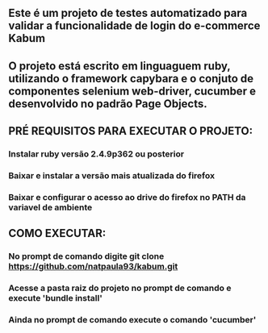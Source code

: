 ## Este é um projeto de testes automatizado para validar a funcionalidade de login do e-commerce Kabum
## O projeto está escrito em linguaguem ruby, utilizando o framework capybara e o conjuto de componentes selenium web-driver, cucumber e desenvolvido no padrão Page Objects.

## PRÉ REQUISITOS PARA EXECUTAR O PROJETO:

### Instalar ruby versão 2.4.9p362 ou posterior
### Baixar e instalar a versão mais atualizada do firefox
### Baixar e configurar o acesso ao drive do firefox no PATH da variavel de ambiente 

## COMO EXECUTAR:

### No prompt de comando digite git clone https://github.com/natpaula93/kabum.git
### Acesse a pasta raiz do projeto no prompt de comando e execute 'bundle install' 
### Ainda no prompt de comando execute o comando 'cucumber'

